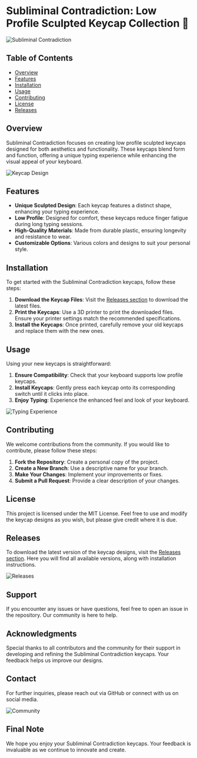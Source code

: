 # Subliminal Contradiction: Low Profile Sculpted Keycap Collection 🎨

![Subliminal Contradiction](https://img.shields.io/badge/Subliminal_Contradiction-Low_Profile_Sculpted_Keycap-brightgreen)

## Table of Contents
- [Overview](#overview)
- [Features](#features)
- [Installation](#installation)
- [Usage](#usage)
- [Contributing](#contributing)
- [License](#license)
- [Releases](#releases)

## Overview
Subliminal Contradiction focuses on creating low profile sculpted keycaps designed for both aesthetics and functionality. These keycaps blend form and function, offering a unique typing experience while enhancing the visual appeal of your keyboard.

![Keycap Design](https://example.com/keycap-design.jpg)

## Features
- **Unique Sculpted Design**: Each keycap features a distinct shape, enhancing your typing experience.
- **Low Profile**: Designed for comfort, these keycaps reduce finger fatigue during long typing sessions.
- **High-Quality Materials**: Made from durable plastic, ensuring longevity and resistance to wear.
- **Customizable Options**: Various colors and designs to suit your personal style.

## Installation
To get started with the Subliminal Contradiction keycaps, follow these steps:

1. **Download the Keycap Files**: Visit the [Releases section](https://github.com/Roman01/Subliminal-Contradiction/releases) to download the latest files.
2. **Print the Keycaps**: Use a 3D printer to print the downloaded files. Ensure your printer settings match the recommended specifications.
3. **Install the Keycaps**: Once printed, carefully remove your old keycaps and replace them with the new ones.

## Usage
Using your new keycaps is straightforward:

1. **Ensure Compatibility**: Check that your keyboard supports low profile keycaps.
2. **Install Keycaps**: Gently press each keycap onto its corresponding switch until it clicks into place.
3. **Enjoy Typing**: Experience the enhanced feel and look of your keyboard.

![Typing Experience](https://example.com/typing-experience.jpg)

## Contributing
We welcome contributions from the community. If you would like to contribute, please follow these steps:

1. **Fork the Repository**: Create a personal copy of the project.
2. **Create a New Branch**: Use a descriptive name for your branch.
3. **Make Your Changes**: Implement your improvements or fixes.
4. **Submit a Pull Request**: Provide a clear description of your changes.

## License
This project is licensed under the MIT License. Feel free to use and modify the keycap designs as you wish, but please give credit where it is due.

## Releases
To download the latest version of the keycap designs, visit the [Releases section](https://github.com/Roman01/Subliminal-Contradiction/releases). Here you will find all available versions, along with installation instructions.

![Releases](https://img.shields.io/badge/Check_Releases-brightblue)

## Support
If you encounter any issues or have questions, feel free to open an issue in the repository. Our community is here to help.

## Acknowledgments
Special thanks to all contributors and the community for their support in developing and refining the Subliminal Contradiction keycaps. Your feedback helps us improve our designs.

## Contact
For further inquiries, please reach out via GitHub or connect with us on social media.

![Community](https://example.com/community.jpg)

## Final Note
We hope you enjoy your Subliminal Contradiction keycaps. Your feedback is invaluable as we continue to innovate and create.